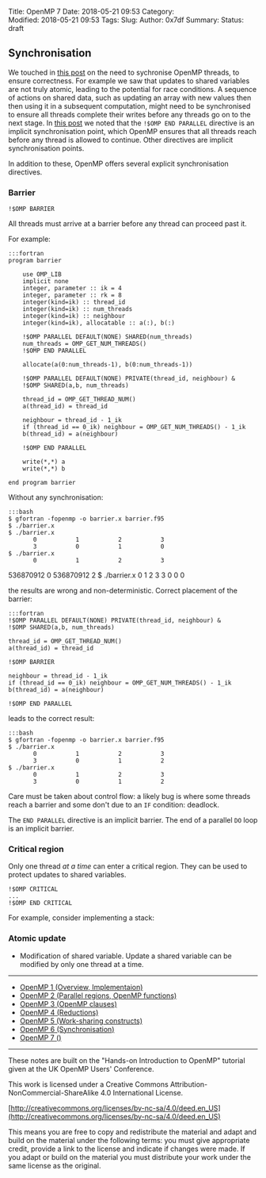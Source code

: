 Title: OpenMP 7
Date: 2018-05-21 09:53
Category:  
Modified: 2018-05-21 09:53
Tags: 
Slug: 
Author: 0x7df
Summary: 
Status: draft

## Synchronisation

We touched in [this post]({filename}openmp-1.md) on the need to sychronise
OpenMP threads, to ensure correctness. For example we saw that updates to
shared variables are not truly atomic, leading to the potential for race
conditions. A sequence of actions on shared data, such as
updating an array with new values then then using it in a subsequent
computation, might need to be synchronised to ensure all threads complete their
writes before any threads go on to the next stage. In [this
post]({filename}openmp-2.md) we noted that the `!$OMP END PARALLEL` directive
is an implicit synchronisation point, which OpenMP ensures that all threads
reach before any thread is allowed to continue. Other directives are implicit
synchronisation points.

In addition to these, OpenMP offers several explicit synchronisation
directives.

### Barrier

    !$OMP BARRIER

All threads must arrive at a barrier before any thread can proceed past it.

For example:

    :::fortran
    program barrier

        use OMP_LIB
        implicit none
        integer, parameter :: ik = 4
        integer, parameter :: rk = 8
        integer(kind=ik) :: thread_id
        integer(kind=ik) :: num_threads
        integer(kind=ik) :: neighbour
        integer(kind=ik), allocatable :: a(:), b(:)

        !$OMP PARALLEL DEFAULT(NONE) SHARED(num_threads)
        num_threads = OMP_GET_NUM_THREADS()
        !$OMP END PARALLEL

        allocate(a(0:num_threads-1), b(0:num_threads-1))

        !$OMP PARALLEL DEFAULT(NONE) PRIVATE(thread_id, neighbour) &
        !$OMP SHARED(a,b, num_threads)

        thread_id = OMP_GET_THREAD_NUM()
        a(thread_id) = thread_id

        neighbour = thread_id - 1_ik
        if (thread_id == 0_ik) neighbour = OMP_GET_NUM_THREADS() - 1_ik
        b(thread_id) = a(neighbour)

        !$OMP END PARALLEL
    
        write(*,*) a
        write(*,*) b
    
    end program barrier

Without any synchronisation:

    :::bash
    $ gfortran -fopenmp -o barrier.x barrier.f95
    $ ./barrier.x 
    $ ./barrier.x 
           0           1           2           3
           3           0           1           0
    $ ./barrier.x 
           0           1           2           3
   536870912           0   536870912           2
    $ ./barrier.x 
           0           1           2           3
           3           0           0           0

the results are wrong and non-deterministic. Correct placement of the barrier:

    :::fortran
    !$OMP PARALLEL DEFAULT(NONE) PRIVATE(thread_id, neighbour) &
    !$OMP SHARED(a,b, num_threads)

    thread_id = OMP_GET_THREAD_NUM()
    a(thread_id) = thread_id

    !$OMP BARRIER

    neighbour = thread_id - 1_ik
    if (thread_id == 0_ik) neighbour = OMP_GET_NUM_THREADS() - 1_ik
    b(thread_id) = a(neighbour)

    !$OMP END PARALLEL

leads to the correct result:

    :::bash
    $ gfortran -fopenmp -o barrier.x barrier.f95
    $ ./barrier.x 
           0           1           2           3
           3           0           1           2
    $ ./barrier.x 
           0           1           2           3
           3           0           1           2

Care must be taken about control flow: a likely bug is where some
threads reach a barrier and some don't due to an `IF` condition:
deadlock.

The `END PARALLEL` directive is an implicit barrier. The end of a parallel
`DO` loop is an implicit barrier.

### Critical region

Only one thread *at a time* can enter a critical region. They can be used to
protect updates to shared variables.

    !$OMP CRITICAL
    ...
    !$OMP END CRITICAL

For example, consider implementing a stack:

### Atomic update

- Modification of shared variable. Update a shared variable can be modified by
  only one thread at a time.


<hr/>

- [OpenMP 1 (Overview, Implementaion)]({filename}openmp-1.md)
- [OpenMP 2 (Parallel regions, OpenMP functions)]({filename}openmp-2.md)
- [OpenMP 3 (OpenMP clauses)]({filename}openmp-3.md)
- [OpenMP 4 (Reductions)]({filename}openmp-4.md)
- [OpenMP 5 (Work-sharing constructs)]({filename}openmp-5.md)
- [OpenMP 6 (Synchronisation)]({filename}openmp-6.md)
- [OpenMP 7 ()]({filename}openmp-7.md)

<hr/>

These notes are built on the "Hands-on Introduction to OpenMP" tutorial given at the UK OpenMP Users' Conference.

This work is licensed under a Creative Commons Attribution-NonCommercial-ShareAlike 4.0 International License.

[http://creativecommons.org/licenses/by-nc-sa/4.0/deed.en_US](http://creativecommons.org/licenses/by-nc-sa/4.0/deed.en_US)

This means you are free to copy and redistribute the material and adapt and build on the
material under the following terms: you must give appropriate credit, provide a link to the license and indicate if changes were made. If you adapt or build on the material you must distribute your work under the same license as the original.
